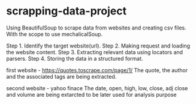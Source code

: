 # scrapping-data-project
Using BeautifulSoup to scrape data from websites and creating csv files. With the scope to use mechalicalSoup.

Step 1. Identify the target website(url).
Step 2. Making request and loading the website content.
Step 3. Extracting relevant data using locators and parsers.
Step 4. Storing the data in a structured format.

first website - https://quotes.toscrape.com/page/1/
The quote, the author and the associated tags are being extracted. 

second website - yahoo finace
The date, open, high, low, close, adj close and volume are being extarcted to be later used for analysis purpose
